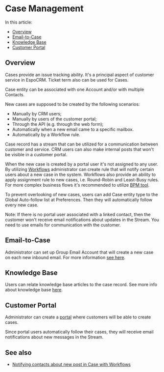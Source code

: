 # Case Management

In this article:

* [Overview](#overview)
* [Email-to-Case](#email-to-case)
* [Knowledge Base](#knowledge-base)
* [Customer Portal](#customer-portal)


## Overview

Cases provide an issue tracking ability. It's a principal aspect of customer service in EspoCRM. Ticket term also can be used for Cases.

Case entity can be associated with one Account and/or with multiple Contacts.

New cases are supposed to be created by the following scenarios:

* Manually by CRM users;
* Manually by users of the customer portal;
* Through the API (e.g. through the web form);
* Automatically when a new email came to a specific mailbox.
* Automatically by a Workflow rule.

Case record has a stream that can be utilized for a communication between customer and service. CRM users can also make internal posts that won't be visible in a customer portal. 

When the new case is created by a portal user it's not assigned to any user. By utilizing [Workflows](https://github.com/espocrm/documentation/blob/master/administration/workflows.md) administrator can create rule that will notify certain users about a new case in the system. Workflows also provide an ability to apply assignment rule to new cases, i.e. Round-Robin and Least-Busy rules. For more complex business flows it's recommended to utilize [BPM tool](../administration/bpm.md).

To prevent overlooking of new cases, users can add Case entity type to the Global Auto-follow list at Preferences. Then they will automatically follow every new case.

Note: If there is no portal user associated with a linked contact, then the customer won't receive email notifications about updates in the Stream. You need to use emails for communication with the customer.

## Email-to-Case

Administrator can set up Group Email Account that will create a new case on each new inbound email. For more information [see here](../administration/emails.md).

## Knowledge Base

Users can relate knowledge base articles to the case record. See more info about knowledge base [here](knowledge-base.md). 

## Customer Portal

Administrator can create a [portal](../administration/portal.md) where customers will be able to create cases.

Since portal users automatically follow their cases, they will receive email notifications about new messages in the Stream.

## See also

* [Notifying contacts about new post in Case with Workflows](https://www.espocrm.com/blog/notifying-contacts-about-new-post-in-case-with-workflows/)
